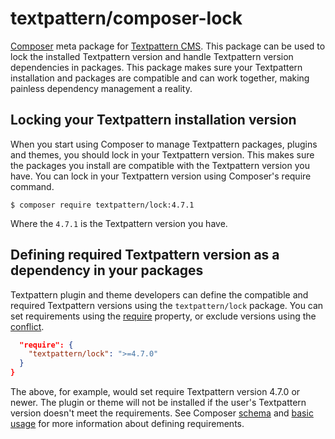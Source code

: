 # textpattern/composer-lock

[Composer](https://getcomposer.org/) meta package for [Textpattern CMS](https://textpattern.com/). This package can be used to lock the installed Textpattern version and handle Textpattern version dependencies in packages. This package makes sure your Textpattern installation and packages are compatible and can work together, making painless dependency management a reality.

## Locking your Textpattern installation version

When you start using Composer to manage Textpattern packages, plugins and themes, you should lock in your Textpattern version. This makes sure the packages you install are compatible with the Textpattern version you have. You can lock in your Textpattern version using Composer's require command.

```ShellSession
$ composer require textpattern/lock:4.7.1
```

Where the `4.7.1` is the Textpattern version you have.

## Defining required Textpattern version as a dependency in your packages

Textpattern plugin and theme developers can define the compatible and required Textpattern versions using the `textpattern/lock` package. You can set requirements using the [require](https://getcomposer.org/doc/04-schema.md#require) property, or exclude versions using the [conflict](https://getcomposer.org/doc/04-schema.md#conflict).

```json
  "require": {
    "textpattern/lock": ">=4.7.0"
  }
}
```

The above, for example, would set require Textpattern version 4.7.0 or newer. The plugin or theme will not be installed if the user's Textpattern version doesn't meet the requirements. See Composer [schema](https://getcomposer.org/doc/04-schema.md) and [basic usage](https://getcomposer.org/doc/01-basic-usage.md) for more information about defining requirements.
